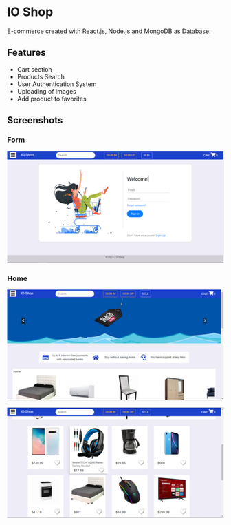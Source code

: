 # IO Shop

E-commerce created with React.js, Node.js and MongoDB as Database.

## Features

* Cart section
* Products Search
* User Authentication System
* Uploading of images
* Add product to favorites

## Screenshots

### Form

![Form Screenshot](img/io-shop-form.png)

### Home

![Home Screenshot](img/io-shop-home.png)

![Home Screenshot](img/io-shop-home2.png)
